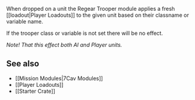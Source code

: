 When dropped on a unit the Regear Trooper module applies a fresh [[loadout|Player Loadouts]] to the given unit based on their classname or variable name.

If the trooper class or variable is not set there will be no effect.

_Note! That this effect both AI and Player units._

## See also
* [[Mission Modules|7Cav Modules]]
* [[Player Loadouts]]
* [[Starter Crate]]